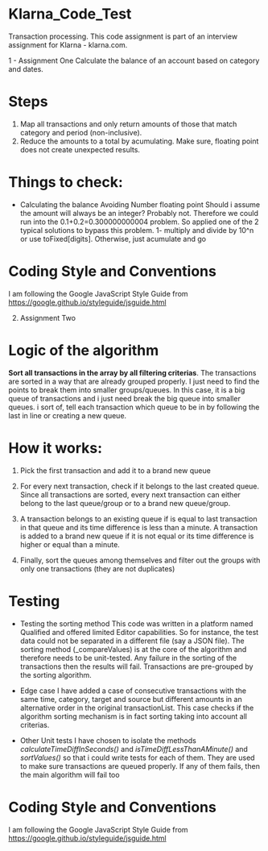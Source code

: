 # Klarna_Code_Test
Transaction processing. This code assignment is part of an interview assignment for Klarna - klarna.com.

1 - Assignment One
Calculate the balance of an account based on category and dates. 

# Steps
1. Map all transactions and only return amounts of those that match category and period (non-inclusive). 
2. Reduce the amounts to a total by acumulating. Make sure, floating point does not create unexpected results.

# Things to check:
* Calculating the balance 
Avoiding Number  floating point
Should i assume the amount will always be an integer? Probably not. Therefore we could run into the 0.1+0.2=0.300000000004 problem. So applied one of the 2 typical solutions to bypass this problem. 1- multiply and divide by 10^n or use toFixed[digits].
Otherwise, just acumulate and go

# Coding Style and Conventions
I am following the Google JavaScript Style Guide from https://google.github.io/styleguide/jsguide.html


2. Assignment Two 

# Logic of the algorithm

**Sort all transactions in the array by all filtering criterias**. The transactions are sorted in a way that are already grouped properly. I just need to find the points to break them into smaller groups/queues.
In this case, it is a big queue of transactions and i just need  break the big queue into smaller queues. i sort of, tell each transaction which queue to be in by  following the last in line or creating a new queue.

# How it works:
1. Pick the first transaction and add it to a brand new queue

2. For every next transaction, check if it belongs to the last created queue. Since all transactions are sorted, every next transaction can either belong to the last queue/group or to a brand new queue/group.

3. A transaction belongs to an existing queue if is equal to last transaction in that queue and its time difference is less than a minute. A transaction is added to a brand new queue if it is not equal or its time difference is higher or equal than a minute. 

4. Finally, sort the queues among themselves and filter out the groups with only one transactions (they are not duplicates)


# Testing
* Testing the sorting method
This code was written in a platform named Qualified and offered limited Editor capabilities. So for instance, the test data could not be separated in a different file (say a JSON file).
The sorting method (_compareValues) is at the core of the algorithm and therefore needs to be unit-tested. Any failure in the sorting of the transactions then the results will fail. Transactions are pre-grouped by the sorting algorithm.

* Edge case
I have added a case of consecutive transactions with the same time, category, target and source but different amounts in an alternative order in the original transactionList. This case checks if the algorithm sorting mechanism is in fact sorting taking into account all criterias. 

* Other Unit tests
I have chosen to isolate the methods *calculateTimeDiffInSeconds()* and *isTimeDiffLessThanAMinute()* and *sortValues()* so that i could write tests for each of them. They are used to make sure transactions are queued properly. If any of them fails, then the main algorithm will fail too

# Coding Style and Conventions
I am following the Google JavaScript Style Guide from https://google.github.io/styleguide/jsguide.html

